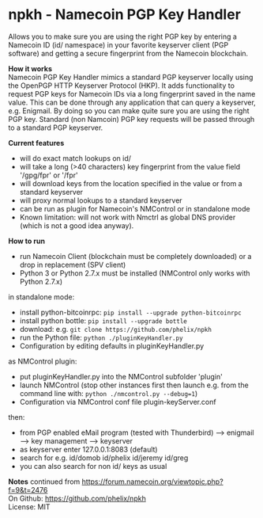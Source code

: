   
**npkh - Namecoin PGP Key Handler**  
===============================  
  
Allows you to make sure you are using the right PGP key by entering a Namecoin ID (id/ namespace) in your favorite keyserver client (PGP software) and getting a secure fingerprint from the Namecoin blockchain.  
  
**How it works**  
Namecoin PGP Key Handler mimics a standard PGP keyserver locally using the OpenPGP HTTP Keyserver Protocol (HKP). It adds functionality to request PGP keys for Namecoin IDs via a long fingerprint saved in the name value. This can be done through any application that can query a keyserver, e.g. Enigmail. By doing so you can make quite sure you are using the right PGP key. Standard (non Namcoin) PGP key requests will be passed through to a standard PGP keyserver.  
  
**Current features**  
* will do exact match lookups on id/  
* will take a long (>40 characters) key fingerprint from the value field '/gpg/fpr' or '/fpr'  
* will download keys from the location specified in the value or from a standard keyserver  
* will proxy normal lookups to a standard keyserver  
* can be run as plugin for Namecoin's NMControl or in standalone mode  
* Known limitation: will not work with Nmctrl as global DNS provider (which is not a good idea anyway).  
  
**How to run**  
* run Namecoin Client (blockchain must be completely downloaded) or a drop in replacement (SPV client)  
* Python 3 or Python 2.7.x must be installed (NMControl only works with Python 2.7.x)  
  
in standalone mode:  
* install python-bitcoinrpc: `pip install --upgrade python-bitcoinrpc`  
* install python bottle: `pip install --upgrade bottle`  
* download: e.g. `git clone https://github.com/phelix/npkh`  
* run the Python file: `python ./pluginKeyHandler.py`  
* Configuration by editing defaults in pluginKeyHandler.py  
  
as NMControl plugin:  
* put pluginKeyHandler.py into the NMControl subfolder 'plugin'  
* launch NMControl (stop other instances first then launch e.g. from the command line with: `python ./nmcontrol.py --debug=1`)  
* Configuration via NMControl conf file plugin-keyServer.conf  
  
then:  
* from PGP enabled eMail program (tested with Thunderbird) --> enigmail --> key management --> keyserver  
* as keyserver enter 127.0.0.1:8083 (default)  
* search for e.g. id/domob id/phelix id/jeremy id/greg  
* you can also search for non id/ keys as usual  
  
**Notes**
continued from https://forum.namecoin.org/viewtopic.php?f=9&t=2476  
On Github: https://github.com/phelix/npkh  
License: MIT  

